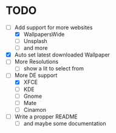 # TODO

- [ ] Add support for more websites
    - [x] WallpapersWide
    - [ ] Unsplash
    - [ ] and more
- [x] Auto set latest downloaded Wallpaper
- [ ] More Resolutions
    - [ ] show a lit to select from
- [ ] More DE support
    - [x] XFCE
    - [ ] KDE
    - [ ] Gnome
    - [ ] Mate
    - [ ] Cinamon
- [ ] Write a propper README
    - [ ] and maybe some documentation